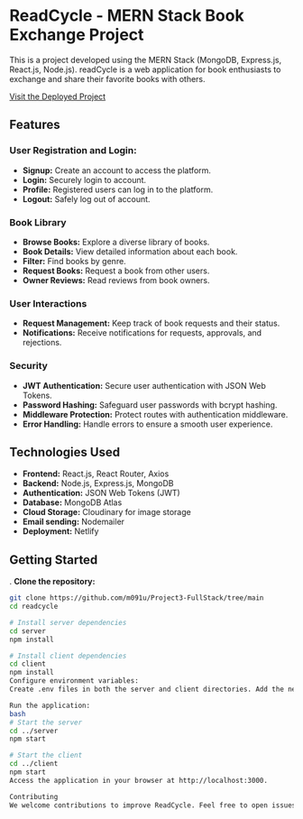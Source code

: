 # ReadCycle - MERN Stack Book Exchange Project

This is a project developed using the MERN Stack (MongoDB, Express.js, React.js, Node.js).
readCycle is a web application for book enthusiasts to exchange and share their favorite books with others.

[Visit the Deployed Project](https://readcycle.netlify.app/)


## Features

### User Registration and Login:

- **Signup:** Create an account to access the platform.
- **Login:** Securely login to account.
- **Profile:** Registered users can log in to the platform.
- **Logout:** Safely log out of account.

### Book Library

- **Browse Books:** Explore a diverse library of books.
- **Book Details:** View detailed information about each book.
- **Filter:** Find books by genre.
- **Request Books:** Request a book from other users.
- **Owner Reviews:** Read reviews from book owners.

### User Interactions

- **Request Management:** Keep track of book requests and their status.
- **Notifications:** Receive notifications for requests, approvals, and rejections.

### Security

- **JWT Authentication:** Secure user authentication with JSON Web Tokens.
- **Password Hashing:** Safeguard user passwords with bcrypt hashing.
- **Middleware Protection:** Protect routes with authentication middleware.
- **Error Handling:** Handle errors to ensure a smooth user experience.

## Technologies Used

- **Frontend:** React.js, React Router, Axios
- **Backend:** Node.js, Express.js, MongoDB
- **Authentication:** JSON Web Tokens (JWT)
- **Database:** MongoDB Atlas
- **Cloud Storage:** Cloudinary for image storage
- **Email sending:** Nodemailer
- **Deployment:** Netlify

## Getting Started

. **Clone the repository:**

```bash
git clone https://github.com/m091u/Project3-FullStack/tree/main
cd readcycle

# Install server dependencies
cd server
npm install

# Install client dependencies
cd client
npm install
Configure environment variables:
Create .env files in both the server and client directories. Add the necessary environment variables for your project, such as MongoDB connection strings, Cloudinary API keys, and JWT secrets.

Run the application:
bash
# Start the server
cd ../server
npm start

# Start the client
cd ../client
npm start
Access the application in your browser at http://localhost:3000.

Contributing
We welcome contributions to improve ReadCycle. Feel free to open issues or submit pull requests.








```
